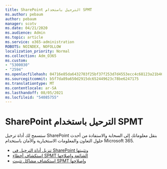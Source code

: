 ```yaml
---
title: SharePoint الترحيل باستخدام SPMT
ms.author: pebaum
author: pebaum
manager: scotv
ms.date: 04/21/2020
ms.audience: Admin
ms.topic: article
ms.service: o365-administration
ROBOTS: NOINDEX, NOFOLLOW
localization_priority: Normal
ms.collection: Adm_O365
ms.custom:
- "5300030"
- "2594"
ms.openlocfilehash: 04716e85da6432703f25bf37f253d7d4553ecc4c68123a21b46fbb4501bccf2d
ms.sourcegitcommit: b5f7da89a650d2915dc652449623c78be6247175
ms.translationtype: MT
ms.contentlocale: ar-SA
ms.lasthandoff: 08/05/2021
ms.locfileid: "54085755"
---
```

# <a name="sharepoint-migration-with-spmt"></a>SharePoint الترحيل باستخدام SPMT

ستسمح لك أداة ترحيل SharePoint بنقل معلوماتك إلى السحابة والاستفادة من أحدث حلول التعاون والمعلومات الاستخبارية والأمان باستخدام Microsoft 365.

- [تنزيل أداة الترحيل في SharePoint وتثبيتها](https://docs.microsoft.com/sharepointmigration/introducing-the-sharepoint-migration-tool)
- [استكشاف أخطاء SPMT الشائعة وإصلاحها](https://docs.microsoft.com/sharepointmigration/troubleshooting-common-spmt-issues)
- [استكشاف مشاكل تثبيت SPMT وإصلاحها](https://docs.microsoft.com/sharepointmigration/spmt-install-issues#troubleshooting-spmt-installation-issues)
